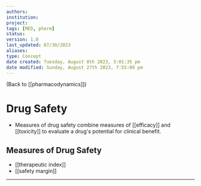 ```yaml
---
authors: 
institution: 
project: 
tags: [MED, pharm]
status: 
version: 1.0
last_updated: 07/30/2023
aliases: 
type: Concept
date created: Tuesday, August 8th 2023, 3:01:35 pm
date modified: Sunday, August 27th 2023, 7:55:09 pm
---
```


(Back to [[pharmacodynamics]])

# Drug Safety

- Measures of drug safety combine measures of [[efficacy]] and [[toxicity]] to evaluate a drug's potential for clinical benefit.

## Measures of Drug Safety
- [[therapeutic index]]
- [[safety margin]]

---
